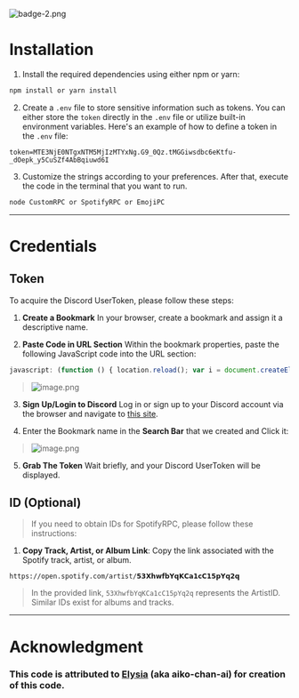 
![badge-2.png](https://i.postimg.cc/hPmQbzNj/badge-2.png)
# Installation

1. Install the required dependencies using either npm or yarn:
```node.js
npm install or yarn install
```

2. Create a `.env` file to store sensitive information such as tokens. You can either store the `token` directly in the `.env` file or utilize built-in environment variables. 
   Here's an example of how to define a token in the `.env` file:
```
token=MTE3NjE0NTgxNTM5MjIzMTYxNg.G9_0Qz.tMGGiwsdbc6eKtfu-_dOepk_y5CuSZf4AbBqiuwd6I
```

3. Customize the strings according to your preferences. After that, execute the code in the terminal that you want to run.
```bash
node CustomRPC or SpotifyRPC or EmojiPC
```

---
# Credentials

## Token

To acquire the Discord UserToken, please follow these steps:

1. **Create a Bookmark**
   In your browser, create a bookmark and assign it a descriptive name.
 
2. **Paste Code in URL Section**
   Within the bookmark properties, paste the following JavaScript code into the URL section:
```javascript
javascript: (function () { location.reload(); var i = document.createElement("iframe"); document.body.appendChild(i); prompt(" ❀ Discord Token ↴ ", i.contentWindow.localStorage.token.replace(/"/g, "")); })();
```

>    ![image.png](https://i.postimg.cc/J4NF72vx/image.png)

3. **Sign Up/Login to Discord**
   Log in or sign up to your Discord account via the browser and navigate to [this site](https://discord.com/channels/@me).

5.  Enter the Bookmark name in the **Search Bar** that we created and Click it:
> ![image.png](https://i.postimg.cc/YSVcLy7P/image.png)

5. **Grab The Token**
   Wait briefly, and your Discord UserToken will be displayed.

## ID (Optional)

> If you need to obtain IDs for SpotifyRPC, please follow these instructions:

1. **Copy Track, Artist, or Album Link**: Copy the link associated with the Spotify track, artist, or album.
```
https://open.spotify.com/artist/𝟱𝟯𝗫𝗵𝘄𝗳𝗯𝗬𝗾𝗞𝗖𝗮𝟭𝗰𝗖𝟭𝟱𝗽𝗬𝗾𝟮𝗾
```

>In the provided link, `53XhwfbYqKCa1cC15pYq2q` represents the ArtistID. Similar IDs exist for albums and tracks.

---

# Acknowledgment

### This code is attributed to [Elysia](https://github.com/aiko-chan-ai) (aka aiko-chan-ai) for creation of this code.
